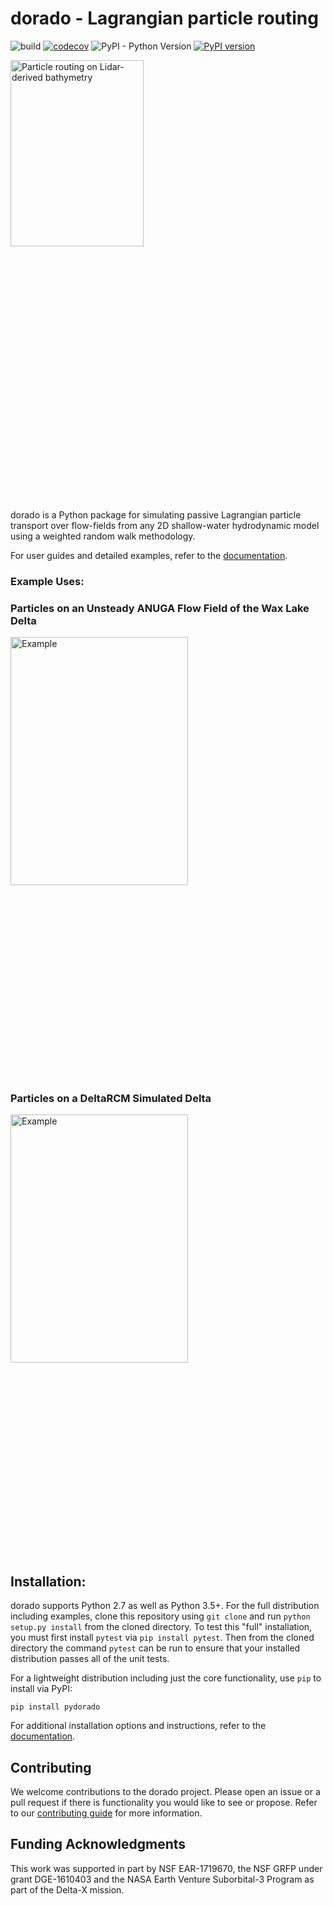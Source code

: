 # dorado - Lagrangian particle routing
![build](https://github.com/passaH2O/dorado/workflows/build/badge.svg)
[![codecov](https://codecov.io/gh/passaH2O/dorado/branch/master/graph/badge.svg?token=A4MWN4K1XJ)](https://codecov.io/gh/passaH2O/dorado)
![PyPI - Python Version](https://img.shields.io/pypi/pyversions/pydorado)
[![PyPI version](https://badge.fury.io/py/pydorado.svg)](https://badge.fury.io/py/pydorado)
<div class="nav3" style="height:705px;">
    <img src="docs/source/examples/images/logo.gif" alt="Particle routing on Lidar-derived bathymetry" width="65%"></a>
</div>

dorado is a Python package for simulating passive Lagrangian particle transport over flow-fields from any 2D shallow-water hydrodynamic model using a weighted random walk methodology.

For user guides and detailed examples, refer to the [documentation](https://passah2o.github.io/dorado/index.html).

### Example Uses:

### Particles on an Unsteady ANUGA Flow Field of the Wax Lake Delta
<div class="nav3" style="height:705px;">
    <img src="docs/source/examples/images/waxlake.gif" alt="Example" width="75%"></a>
</div>

### Particles on a DeltaRCM Simulated Delta
<div class="nav3" style="height:705px;">
    <img src="docs/source/examples/images/example02/steady_deltarcm.gif" alt="Example" width="75%"></a>
</div>

## Installation:
dorado supports Python 2.7 as well as Python 3.5+. For the full distribution including examples, clone this repository using `git clone` and run `python setup.py install` from the cloned directory. To test this "full" installation, you must first install `pytest` via `pip install pytest`. Then from the cloned directory the command `pytest` can be run to ensure that your installed distribution passes all of the unit tests.

For a lightweight distribution including just the core functionality, use `pip` to install via PyPI:

    pip install pydorado

For additional installation options and instructions, refer to the [documentation](https://passah2o.github.io/dorado/install/index.html).

## Contributing
We welcome contributions to the dorado project. Please open an issue or a pull request if there is functionality you would like to see or propose. Refer to our [contributing guide](https://passah2o.github.io/dorado/misc/contributing.html) for more information.

## Funding Acknowledgments
This work was supported in part by NSF EAR-1719670, the NSF GRFP under grant DGE-1610403 and the NASA Earth Venture Suborbital-3 Program as part of the Delta-X mission.
